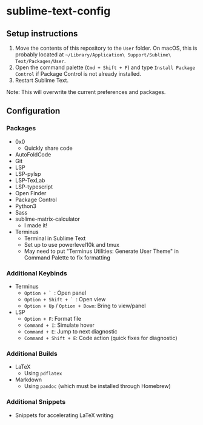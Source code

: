 # sublime-text-config

## Setup instructions
1) Move the contents of this repository to the `User` folder.  On macOS, this is probably located at `~/Library/Application\ Support/Sublime\ Text/Packages/User`.
2) Open the command palette (`Cmd + Shift + P`) and type `Install Package Control` if Package Control is not already installed.
3) Restart Sublime Text.

Note: This will overwrite the current preferences and packages.

## Configuration

### Packages
- 0x0
  -  Quickly share code
- AutoFoldCode
- Git
- LSP
- LSP-pylsp
- LSP-TexLab
- LSP-typescript
- Open Finder
- Package Control
- Python3
- Sass
- sublime-matrix-calculator
  - I made it!
- Terminus
  - Terminal in Sublime Text
  - Set up to use powerlevel10k and tmux
  - May need to put "Terminus Utilities: Generate User Theme" in Command Palette to fix formatting

### Additional Keybinds
- Terminus
  - ``Option + ` ``: Open panel
  - ``Option + Shift + ` ``: Open view
  - `Option + Up` / `Option + Down`: Bring to view/panel
- LSP
  - `Option + F`: Format file
  - `Command + I`: Simulate hover
  - `Command + E`: Jump to next diagnostic
  - `Command + Shift + E`: Code action (quick fixes for diagnostic)

### Additional Builds
- LaTeX
  - Using `pdflatex`
- Markdown
  - Using `pandoc` (which must be installed through Homebrew)

### Additional Snippets
- Snippets for accelerating LaTeX writing